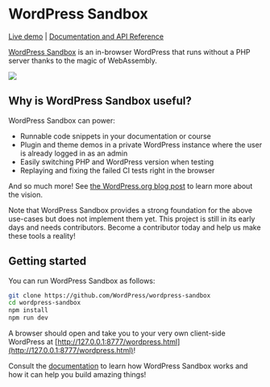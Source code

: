# WordPress Sandbox

[Live demo](https://wasm.wordpress.net/wordpress.html) | [Documentation and API Reference](https://wordpresswasm.readthedocs.io/en/latest/) 

[WordPress Sandbox](https://github.com/WordPress/wordpress-sandbox) is an in-browser WordPress that runs without a PHP server thanks to the magic of WebAssembly.

![](https://raw.githubusercontent.com/wordpress/wordpress-sandbox/trunk/demo.png)

## Why is WordPress Sandbox useful?

WordPress Sandbox can power:

-   Runnable code snippets in your documentation or course
-   Plugin and theme demos in a private WordPress instance where the user is already logged in as an admin
-   Easily switching PHP and WordPress version when testing
-   Replaying and fixing the failed CI tests right in the browser

And so much more! See
[the WordPress.org blog post](https://make.wordpress.org/core/2022/09/23/client-side-webassembly-wordpress-with-no-server/) to learn more about the vision.

Note that WordPress Sandbox provides a strong foundation for the above use-cases but does not implement them yet. This project is still in its early days and needs contributors. Become a contributor today and help us make these tools a reality!

## Getting started

You can run WordPress Sandbox as follows:

```bash
git clone https://github.com/WordPress/wordpress-sandbox
cd wordpress-sandbox
npm install
npm run dev
```

A browser should open and take you to your very own client-side WordPress at [http://127.0.0.1:8777/wordpress.html](http://127.0.0.1:8777/wordpress.html)!

Consult the [documentation](https://github.com/WordPress/wordpress-sandbox/tree/trunk/docs) to learn how WordPress Sandbox works and how it can help you build amazing things!
